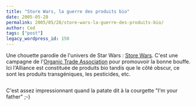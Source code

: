 ```yaml
---
title: "Store Wars, la guerre des produits bio"
date: 2005-05-28
permalink: 2005/05/28/store-wars-la-guerre-des-produits-bio/
author: Ced
tags: ["post"]
legacy_wordpress_id: 150
---
```


Une chouette parodie de l'univers de Star Wars&nbsp;: [Store Wars](http://www.storewars.org). C'est une campagne de l'[Organic Trade Association](http://www.ota.com/index.html) pour promouvoir la bonne bouffe. Ici l'Alliance est constituée de produits bio tandis que le côté obscur, ce sont les produits transgéniques, les pesticides, etc.

[<img src="https://64k.be/wp-content/uploads/2006/humour/storewars.jpg" alt="" />](http://www.storewars.org)

<!-- excerpt -->

C'est assez impressionnant quand la patate dit à la courgette "I'm your father" ;-)
